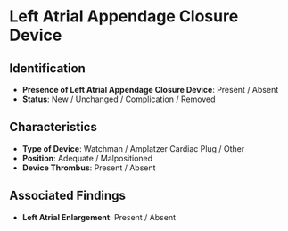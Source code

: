 
# Left Atrial Appendage Closure Device

## Identification

- **Presence of Left Atrial Appendage Closure Device**: Present / Absent
- **Status**: New / Unchanged / Complication / Removed

## Characteristics

- **Type of Device**: Watchman / Amplatzer Cardiac Plug / Other
- **Position**: Adequate / Malpositioned
- **Device Thrombus**: Present / Absent

## Associated Findings

- **Left Atrial Enlargement**: Present / Absent
